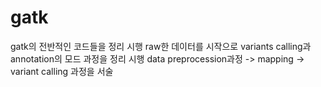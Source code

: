 # gatk
gatk의 전반적인 코드들을 정리 시행
raw한 데이터를 시작으로 variants calling과 annotation의 모드 과정을 정리 시행
data preprocession과정 -> mapping -> variant calling 과정을 서술
